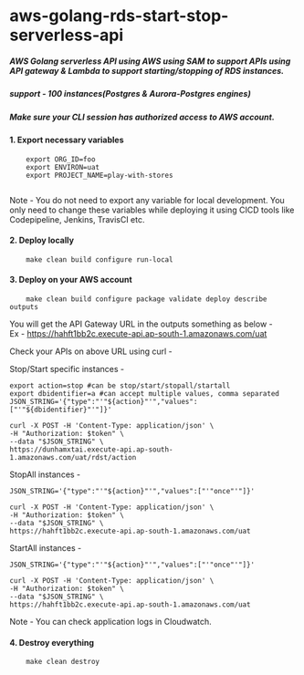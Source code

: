 # aws-golang-rds-start-stop-serverless-api

##### AWS Golang serverless API using AWS using SAM to support APIs using API gateway & Lambda to support starting/stopping of RDS instances.
##### support - 100 instances(Postgres & Aurora-Postgres engines)
##### Make sure your CLI session has authorized access to AWS account.

#### 1. Export necessary variables
``` 
    export ORG_ID=foo
    export ENVIRON=uat
    export PROJECT_NAME=play-with-stores
    
```
Note - You do not need to export any variable for local development. You only need to change these variables while deploying it using CICD tools like Codepipeline, Jenkins, TravisCI etc.

#### 2. Deploy locally

```
    make clean build configure run-local
```

#### 3. Deploy on your AWS account

```
    make clean build configure package validate deploy describe outputs
```

You will get the API Gateway URL in the outputs something as below -    
 Ex - https://hahft1bb2c.execute-api.ap-south-1.amazonaws.com/uat

Check your APIs on above URL using curl -

Stop/Start specific instances - 
```
export action=stop #can be stop/start/stopall/startall 
export dbidentifier=a #can accept multiple values, comma separated
JSON_STRING='{"type":"'"${action}"'","values":["'"${dbidentifier}"'"]}'

curl -X POST -H 'Content-Type: application/json' \
-H "Authorization: $token" \
--data "$JSON_STRING" \
https://dunhamxtai.execute-api.ap-south-1.amazonaws.com/uat/rdst/action
```

StopAll instances - 
```
JSON_STRING='{"type":"'"${action}"'","values":["'"once"'"]}'

curl -X POST -H 'Content-Type: application/json' \
-H "Authorization: $token" \
--data "$JSON_STRING" \
https://hahft1bb2c.execute-api.ap-south-1.amazonaws.com/uat
```

StartAll instances - 
```
JSON_STRING='{"type":"'"${action}"'","values":["'"once"'"]}'

curl -X POST -H 'Content-Type: application/json' \
-H "Authorization: $token" \
--data "$JSON_STRING" \
https://hahft1bb2c.execute-api.ap-south-1.amazonaws.com/uat

```


Note - You can check application logs in Cloudwatch.


#### 4. Destroy everything

```
    make clean destroy 
```


